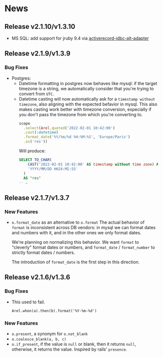 # News

## Release v2.1.10/v1.3.10

- MS SQL: add support for jruby 9.4 via [activerecord-jdbc-alt-adapter](https://rubygems.org/gems/activerecord-jdbc-alt-adapter/)

## Release v2.1.9/v1.3.9

### Bug Fixes

- Postgres:
  - Datetime formatting in postgres now behaves like mysql: if the target
    timezone is a string, we automatically consider that you're trying to
    convert from `UTC`.
  - Datetime casting will now automatically ask for a
    `timestamp without timezone`, also aligning with the expected befavior
    in mysql. This also makes casting work better with timezone conversion,
    especially if you don't pass the timezone from which you're converting
    to.
    ```ruby
    scope
      .select(Arel.quoted('2022-02-01 10:42:00')
      .cast(:datetime)
      .format_date('%Y/%m/%d %H:%M:%S', 'Europe/Paris')
      .as('res'))
    ```
    Will produce:
    ```sql
    SELECT TO_CHAR(
        CAST('2022-02-01 10:42:00' AS timestamp without time zone) AT TIME ZONE 'UTC' AT TIME ZONE 'Europe/Paris',
        'YYYY/MM/DD HH24:MI:SS'
      )
      AS "res"
    -- …
    ```

## Release v2.1.7/v1.3.7

### New Features

- `o.format_date` as an alternative to `o.format`
  The actual behavior of `format` is inconsistent across DB vendors: in mysql we
  can format dates and numbers with it, and in the other ones we only format
  dates.

  We're planning on normalizing this behavior. We want `format` to "cleverly"
  format dates or numbers, and `format_date` / `format_number` to strictly
  format dates / numbers.

  The introduction of `format_date` is the first step in this direction.

## Release v2.1.6/v1.3.6

### Bug Fixes

- This used to fail.
  ```
  Arel.when(a).then(b).format('%Y-%m-%d')
  ```

### New Features

- `o.present`, a synonym for `o.not_blank`
- `o.coalesce_blank(a, b, c)`
- `o.if_present`, if the value is `null` or blank, then it returns `null`,
  otherwise, it returns the value.  Inspired by rails' `presence`.

